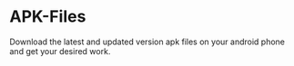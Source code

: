 # APK-Files
 Download the latest and updated version apk files on your android phone and get your desired work.
